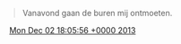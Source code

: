 > Vanavond gaan de buren mij ontmoeten\.

<img src="../../media/tweet.ico" width="12" /> [Mon Dec 02 18:05:56 +0000 2013](https://twitter.com/DromerDenker/status/407571348807221248)